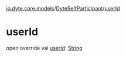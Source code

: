 [io.dyte.core.models](../index.md)/[DyteSelfParticipant](index.md)/[userId](user-id.md)

# userId


open override val [userId](user-id.md): [String](https://kotlinlang.org/api/latest/jvm/stdlib/kotlin/-string/index.html)
